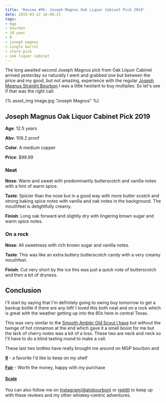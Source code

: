 ```yaml
---
title: 'Review #95: Joseph Magnus Oak Liquor Cabinet Pick 2019'
date: 2019-03-22 16:40:13
tags:
- mgp
- bourbon
- 10 year
- 9
- joseph magnus
- single barrel
- store pick
- oak liquor cabinet
---
```

The long awaited second Joseph Magnus pick from Oak Liquor Cabinet arrived yesterday so naturally I went and grabbed one but between the price and my good, but not amazing, experience with the regular [Joseph Magnus Straight Bourbon](https://atxbourbon.com/2019/02/10/Reviews-72-73-Joseph-Magnus-Straight-Bourbon-and-Murray-Hill-Club/) I was a little hesitant to buy multiples. So let's see if that was the right call:

{% asset_img image.jpg "Joseph Magnus" %}

## Joseph Magnus Oak Liquor Cabinet Pick 2019
**Age**: 12.5 years

**Abv**: 106.2 proof

**Color**: A medium copper 

**Price**: $99.99

### Neat
**Nose**: Warm and sweet with predominantly butterscotch and vanilla notes with a hint of warm spice.

**Taste**: Spicier than the nose but in a good way with more butter scotch and strong baking spice notes with vanilla and oak notes in the background. The mouthfeel is delightfully creamy.

**Finish**: Long oak forward and slightly dry with lingering brown sugar and warm spice notes.

### On a rock
**Nose**: All sweetness with rich brown sugar and vanilla notes.

**Taste**: This was like an extra buttery butterscotch candy with a very creamy mouthfeel. 

**Finish**: Cut very short by the ice this was just a quick note of butterscotch and then a bit of dryness.

## Conclusion
I'll start by saying that I'm definitely going to swing buy tomorrow to get a backup bottle if there are any left! I loved this both neat and on a rock which is great with the weather getting up into the 80s here in central Texas. 

This was very similar to the [Smooth Ambler Old Scout I have](https://atxbourbon.com/2019/03/19/Review-93-Smooth-Amber-Old-Scout-Straight-Bourbon/) but without the twinge of hot cinnamon at the end which gave it a small boost for me but the lack of cherry notes was a bit of a loss. These two are neck and neck so I'll have to do a blind tasting round to make a call.

These last two bottles have really brought me around on MGP bourbon and

[**9**](https://atxbourbon.com/tags/9/) - a favorite I'd like to keep on my shelf

[**Fair**](https://atxbourbon.com/tags/fair-value/) - Worth the money, happy with my purchase

#### [Scale](http://atxbourbon.com/Scale/)

You can also follow me on [Instagram(@atxbourbon)](https://www.instagram.com/atxbourbon/) or [reddit](https://www.reddit.com/r/scottmotorraddrinks/) to keep up with these reviews and my other whiskey-centric adventures.
